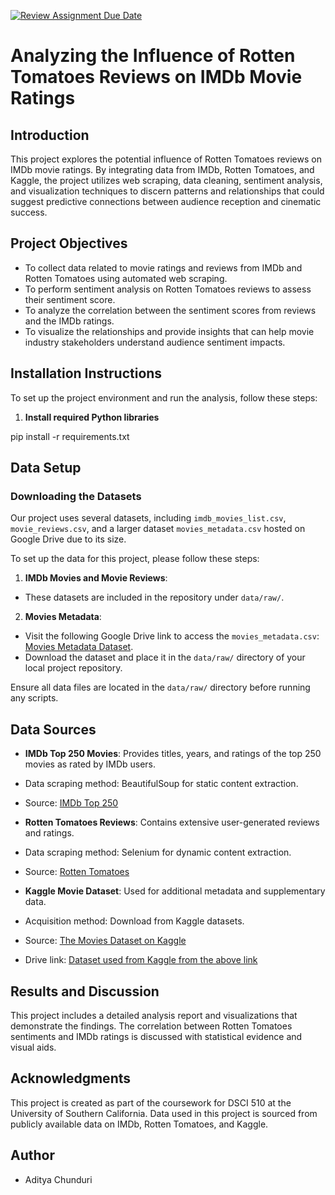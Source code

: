 [![Review Assignment Due Date](https://classroom.github.com/assets/deadline-readme-button-24ddc0f5d75046c5622901739e7c5dd533143b0c8e959d652212380cedb1ea36.svg)](https://classroom.github.com/a/qAF9nhzI)
# Analyzing the Influence of Rotten Tomatoes Reviews on IMDb Movie Ratings

## Introduction
This project explores the potential influence of Rotten Tomatoes reviews on IMDb movie ratings. By integrating data from IMDb, Rotten Tomatoes, and Kaggle, the project utilizes web scraping, data cleaning, sentiment analysis, and visualization techniques to discern patterns and relationships that could suggest predictive connections between audience reception and cinematic success.

## Project Objectives
- To collect data related to movie ratings and reviews from IMDb and Rotten Tomatoes using automated web scraping.
- To perform sentiment analysis on Rotten Tomatoes reviews to assess their sentiment score.
- To analyze the correlation between the sentiment scores from reviews and the IMDb ratings.
- To visualize the relationships and provide insights that can help movie industry stakeholders understand audience sentiment impacts.

## Installation Instructions
To set up the project environment and run the analysis, follow these steps:

1. **Install required Python libraries**

pip install -r requirements.txt

## Data Setup

### Downloading the Datasets

Our project uses several datasets, including `imdb_movies_list.csv`, `movie_reviews.csv`, and a larger dataset `movies_metadata.csv` hosted on Google Drive due to its size.

To set up the data for this project, please follow these steps:

1. **IMDb Movies and Movie Reviews**:
- These datasets are included in the repository under `data/raw/`.

2. **Movies Metadata**:
- Visit the following Google Drive link to access the `movies_metadata.csv`: [Movies Metadata Dataset](https://drive.google.com/yourlinkhere).
- Download the dataset and place it in the `data/raw/` directory of your local project repository.

Ensure all data files are located in the `data/raw/` directory before running any scripts.

## Data Sources
- **IMDb Top 250 Movies**: Provides titles, years, and ratings of the top 250 movies as rated by IMDb users.
- Data scraping method: BeautifulSoup for static content extraction.
- Source: [IMDb Top 250](https://www.imdb.com/chart/top)

- **Rotten Tomatoes Reviews**: Contains extensive user-generated reviews and ratings.
- Data scraping method: Selenium for dynamic content extraction.
- Source: [Rotten Tomatoes](https://www.rottentomatoes.com)

- **Kaggle Movie Dataset**: Used for additional metadata and supplementary data.
- Acquisition method: Download from Kaggle datasets.
- Source: [The Movies Dataset on Kaggle](https://www.kaggle.com/datasets/rounakbanik/the-movies-dataset?select=movies_metadata.csv)
- Drive link: [Dataset used from Kaggle from the above link](https://drive.google.com/file/d/1exuG8tHxqiY7BiDZ5jKgsddOOoPIaBj2/view?usp=sharing)

## Results and Discussion
This project includes a detailed analysis report and visualizations that demonstrate the findings. The correlation between Rotten Tomatoes sentiments and IMDb ratings is discussed with statistical evidence and visual aids.

## Acknowledgments
This project is created as part of the coursework for DSCI 510 at the University of Southern California. Data used in this project is sourced from publicly available data on IMDb, Rotten Tomatoes, and Kaggle.

## Author
- Aditya Chunduri
